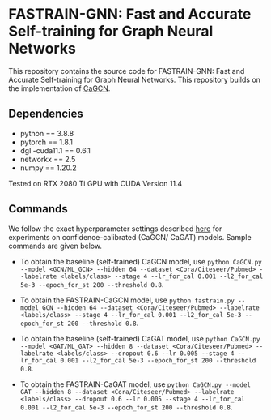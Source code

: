 # FASTRAIN-GNN: Fast and Accurate Self-training for Graph Neural Networks
This repository contains the source code for FASTRAIN-GNN: Fast and Accurate Self-training for Graph Neural Networks. This repository builds on the implementation of [CaGCN](https://github.com/BUPT-GAMMA/CaGCN).

## Dependencies
+ python == 3.8.8
+ pytorch == 1.8.1
+ dgl -cuda11.1 == 0.6.1
+ networkx == 2.5
+ numpy == 1.20.2

Tested on RTX 2080 Ti GPU with CUDA Version 11.4


## Commands
We follow the exact hyperparameter settings described [here](https://github.com/BUPT-GAMMA/CaGCN) for experiments on confidence-calibrated (CaGCN/ CaGAT) models. Sample commands are given below.

+ To obtain the baseline (self-trained) CaGCN model, use `python CaGCN.py --model <GCN/ML_GCN> --hidden 64 --dataset <Cora/Citeseer/Pubmed> --labelrate <labels/class> --stage 4 --lr_for_cal 0.001 --l2_for_cal 5e-3 --epoch_for_st 200 --threshold 0.8`.
+ To obtain the FASTRAIN-CaGCN model, use `python fastrain.py --model GCN --hidden 64 --dataset <Cora/Citeseer/Pubmed> --labelrate <labels/class> --stage 4 --lr_for_cal 0.001 --l2_for_cal 5e-3 --epoch_for_st 200 --threshold 0.8`.


+ To obtain the baseline (self-trained) CaGAT model, use `python CaGCN.py --model <GAT/ML_GAT> --hidden 8 --dataset <Cora/Citeseer/Pubmed> --labelrate <labels/class> --dropout 0.6 --lr 0.005 --stage 4 --lr_for_cal 0.001 --l2_for_cal 5e-3 --epoch_for_st 200 --threshold 0.8`.
+ To obtain the FASTRAIN-CaGAT model, use `python CaGCN.py --model GAT --hidden 8 --dataset <Cora/Citeseer/Pubmed> --labelrate <labels/class> --dropout 0.6 --lr 0.005 --stage 4 --lr_for_cal 0.001 --l2_for_cal 5e-3 --epoch_for_st 200 --threshold 0.8`.

